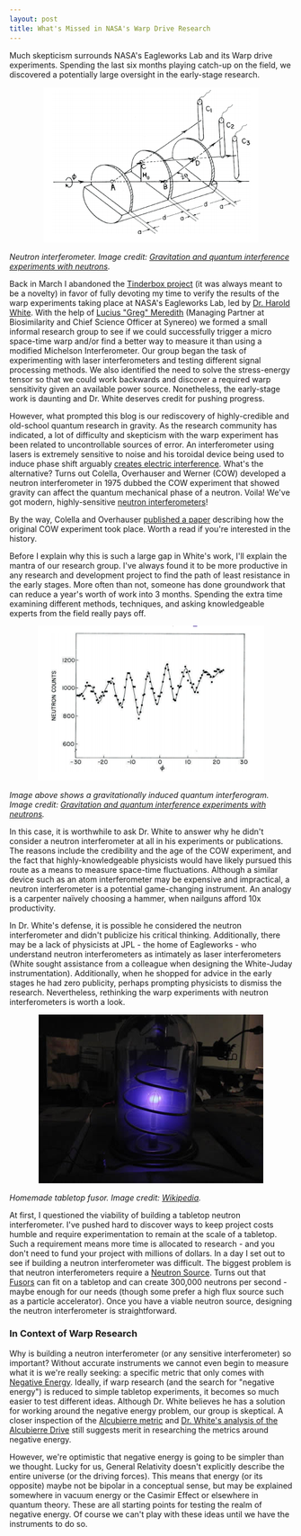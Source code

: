```yaml
---
layout: post
title: What's Missed in NASA's Warp Drive Research
---
```


Much skepticism surrounds NASA's Eagleworks Lab and its Warp drive experiments. Spending the last six months playing catch-up on the field, we discovered a potentially large oversight in the early-stage research.

<center><img src="/uploads/neutron_interferometer.png" alt="Neutron Interferometer Diagram" class="img-responsive thumbnail" /></center>

<em>Neutron interferometer. Image credit: <a href="http://www.rpi.edu/dept/phys/Courses/PHYS6510/1367-2630_14_5_055010.pdf" target="_blank">Gravitation and quantum interference experiments with neutrons</a>.</em>

Back in March I abandoned the <a href="/2015/02/09/automating-tinder-with-eigenfaces.html">Tinderbox project</a> (it was always meant to be a novelty) in favor of fully devoting my time to verify the results of the warp experiments taking place at NASA's Eagleworks Lab, led by <a href="http://en.wikipedia.org/wiki/Harold_G._White_%28NASA%29" target="_blank">Dr. Harold White</a>. With the help of <a href="https://www.linkedin.com/pub/lucius-meredith/0/645/547" target="_blank">Lucius "Greg" Meredith</a> (Managing Partner at Biosimilarity and Chief Science Officer at Synereo) we formed a small informal research group to see if we could successfully trigger a micro space-time warp and/or find a better way to measure it than using a modified Michelson Interferometer. Our group began the task of experimenting with laser interferometers and testing different signal processing methods. We also identified the need to solve the stress-energy tensor so that we could work backwards and discover a required warp sensitivity given an available power source. Nonetheless, the early-stage work is daunting and Dr. White deserves credit for pushing progress.

However, what prompted this blog is our rediscovery of highly-credible and old-school quantum research in gravity. As the research community has indicated, a lot of difficulty and skepticism with the warp experiment has been related to uncontrollable sources of error. An interferometer using lasers is extremely sensitive to noise and his toroidal device being used to induce phase shift arguably <a href="http://arxiv.org/pdf/1407.7772v2.pdf" target="_blank">creates electric interference</a>. What's the alternative? Turns out Colella, Overhauser and Werner (COW) developed a neutron interferometer in 1975 dubbed the COW experiment that showed gravity can affect the quantum mechanical phase of a neutron. Voila! We've got modern, highly-sensitive <a href="http://www.rpi.edu/dept/phys/Courses/PHYS6510/1367-2630_14_5_055010.pdf" target="_blank">neutron interferometers</a>!

<div class="well">
By the way, Colella and Overhauser <a href="http://www.sciencedirect.com/science/article/pii/S0921452606010842" target="_blank">published a paper</a> describing how the original COW experiment took place. Worth a read if you're interested in the history.
</div>

Before I explain why this is such a large gap in White's work, I'll explain the mantra of our research group. I've always found it to be more productive in any research and development project to find the path of least resistance in the early stages. More often than not, someone has done groundwork that can reduce a year's worth of work into 3 months. Spending the extra time examining different methods, techniques, and asking knowledgeable experts from the field really pays off.

<center><img src="/uploads/neutron_quantum_interferogram.png" alt="Gravitationally induced quantum interferogram" class="img-responsive thumbnail" /></center>

<em>Image above shows a gravitationally induced quantum interferogram. Image credit: <a href="http://www.rpi.edu/dept/phys/Courses/PHYS6510/1367-2630_14_5_055010.pdf" target="_blank">Gravitation and quantum interference experiments with neutrons</a>.</em>

In this case, it is worthwhile to ask Dr. White to answer why he didn't consider a neutron interferometer at all in his experiments or publications. The reasons include the credibility and the age of the COW experiment, and the fact that highly-knowledgeable physicists would have likely pursued this route as a means to measure space-time fluctuations. Although a similar device such as an atom interferometer may be expensive and impractical, a neutron interferometer is a potential game-changing instrument. An analogy is a carpenter naïvely choosing a hammer, when nailguns afford 10x productivity.

In Dr. White's defense, it is possible he considered the neutron interferometer and didn't publicize his critical thinking. Additionally, there may be a lack of physicists at JPL - the home of Eagleworks - who understand neutron interferometers as intimately as laser interferometers (White sought assistance from a colleague when designing the White-Juday instrumentation). Additionally, when he shopped for advice in the early stages he had zero publicity, perhaps prompting physicists to dismiss the research. Nevertheless, rethinking the warp experiments with neutron interferometers is worth a look.

<center><img src="/uploads/tabletop_fusor.jpg" alt="Tabletop Homemade Fusor" class="img-responsive thumbnail" /></center>

<em>Homemade tabletop fusor. Image credit: <a href="http://en.wikipedia.org/wiki/Fusor#/media/File:Homemade_fusion_reactor.JPG" target="_blank">Wikipedia</a>.</em>

At first, I questioned the viability of building a tabletop neutron interferometer. I've pushed hard to discover ways to keep project costs humble and require experimentation to remain at the scale of a tabletop. Such a requirement means more time is allocated to research - and you don't need to fund your project with millions of dollars. In a day I set out to see if building a neutron interferometer was difficult. The biggest problem is that neutron interferometers require a <a href="http://en.wikipedia.org/wiki/Neutron_source" target="_blank">Neutron Source</a>. Turns out that <a href="http://en.wikipedia.org/wiki/Fusor" target="_blank">Fusors</a> can fit on a tabletop and can create 300,000 neutrons per second - maybe enough for our needs (though some prefer a high flux source such as a particle accelerator). Once you have a viable neutron source, designing the neutron interferometer is straightforward.

<h3>In Context of Warp Research</h3>

Why is building a neutron interferometer (or any sensitive interferometer) so important? Without accurate instruments we cannot even begin to measure what it is we're really seeking: a specific metric that only comes with <a href="http://en.wikipedia.org/wiki/Negative_energy" target="_blank">Negative Energy</a>. Ideally, if warp research (and the search for "negative energy") is reduced to simple tabletop experiments, it becomes so much easier to test different ideas. Although Dr. White believes he has a solution for working around the negative energy problem, our group is skeptical. A closer inspection of the <a href="http://en.wikipedia.org/wiki/Alcubierre_drive" target="_blank">Alcubierre metric</a> and <a href="http://earthtech.org/publications/davis_STAIF_conference_2.pdf" target="_blank">Dr. White's analysis of the Alcubierre Drive</a> still suggests merit in researching the metrics around negative energy.

However, we're optimistic that negative energy is going to be simpler than we thought. Lucky for us, General Relativity doesn't explicitly describe the entire universe (or the driving forces). This means that energy (or its opposite) maybe not be bipolar in a conceptual sense, but may be explained somewhere in vacuum energy or the Casimir Effect or elsewhere in quantum theory. These are all starting points for testing the realm of negative energy. Of course we can't play with these ideas until we have the instruments to do so.